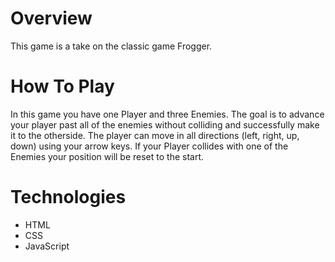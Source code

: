 # Overview
This game is a take on the classic game Frogger.

# How To Play
In this game you have one Player and three Enemies. The goal is to advance your player past all of the enemies without colliding and successfully make it to the otherside. The player can move in all directions (left, right, up, down) using your arrow keys. If your Player collides with one of the Enemies your position will be reset to the start.

# Technologies
- HTML
- CSS
- JavaScript


